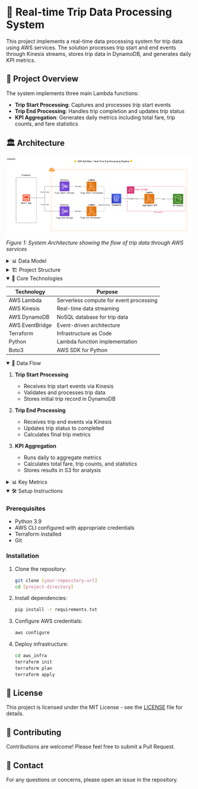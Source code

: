 # 🚕 Real-time Trip Data Processing System

This project implements a real-time data processing system for trip data using AWS services. The solution processes trip start and end events through Kinesis streams, stores trip data in DynamoDB, and generates daily KPI metrics.

## 📌 Project Overview

The system implements three main Lambda functions:

- **Trip Start Processing**: Captures and processes trip start events
- **Trip End Processing**: Handles trip completion and updates trip status
- **KPI Aggregation**: Generates daily metrics including total fare, trip counts, and fare statistics

## 🏛️ Architecture

![Architecture Diagram](assets/images/Architecture.png)
_Figure 1: System Architecture showing the flow of trip data through AWS services_

<details>
<summary>📊 Data Model</summary>

![Entity Relationship Diagram](assets/images/ERD.png)
_Figure 2: Entity Relationship Diagram showing the data model_

</details>

<details>
<summary>🏗️ Project Structure</summary>

```
├── assets/                # Static assets and resources
│   └── images/           # Architecture and workflow diagrams
├── aws infra/            # AWS infrastructure configuration
│   ├── main.tf          # Main Terraform configuration
│   ├── lambda.tf        # Lambda function definitions
│   ├── kinesis.tf       # Kinesis stream configuration
│   ├── dynamodb.tf      # DynamoDB table setup
│   ├── event-bridge.tf  # EventBridge rules
│   ├── s3.tf           # S3 bucket configuration
│   ├── iam.tf          # IAM roles and policies
│   └── output.tf       # Terraform outputs
├── data/                 # Sample data files
│   ├── trip_start.csv  # Sample trip start events
│   └── trip_end.csv    # Sample trip end events
├── scripts/             # Lambda function implementations
│   └── lambda/
│       ├── trip_start.py      # Process trip start events
│       ├── trip_end.py        # Process trip end events
│       └── aggregate_kpi.py   # Aggregate trip KPIs
└── .gitignore          # Git ignore configuration
```

</details>

<details open>
<summary>🧰 Core Technologies</summary>

| Technology      | Purpose                                 |
| --------------- | --------------------------------------- |
| AWS Lambda      | Serverless compute for event processing |
| AWS Kinesis     | Real-time data streaming                |
| AWS DynamoDB    | NoSQL database for trip data            |
| AWS EventBridge | Event-driven architecture               |
| Terraform       | Infrastructure as Code                  |
| Python          | Lambda function implementation          |
| Boto3           | AWS SDK for Python                      |

</details>

<details open>
<summary>🔄 Data Flow</summary>

1. **Trip Start Processing**

   - Receives trip start events via Kinesis
   - Validates and processes trip data
   - Stores initial trip record in DynamoDB

2. **Trip End Processing**

   - Receives trip end events via Kinesis
   - Updates trip status to completed
   - Calculates final trip metrics

3. **KPI Aggregation**
   - Runs daily to aggregate metrics
   - Calculates total fare, trip counts, and statistics
   - Stores results in S3 for analysis

</details>

<details>
<summary open>📊 Key Metrics</summary>

The system calculates the following daily metrics:

- Total fare amount
- Number of completed trips
- Average fare per trip
- Maximum fare amount
- Minimum fare amount

</details>

<details open>
<summary>🛠️ Setup Instructions</summary>

### Prerequisites

- Python 3.9
- AWS CLI configured with appropriate credentials
- Terraform installed
- Git

### Installation

1. Clone the repository:

   ```bash
   git clone [your-repository-url]
   cd [project-directory]
   ```

2. Install dependencies:

   ```bash
   pip install -r requirements.txt
   ```

3. Configure AWS credentials:

   ```bash
   aws configure
   ```

4. Deploy infrastructure:
   ```bash
   cd aws_infra
   terraform init
   terraform plan
   terraform apply
   ```

</details>

## 📝 License

This project is licensed under the MIT License - see the [LICENSE](LICENSE) file for details.

## 👥 Contributing

Contributions are welcome! Please feel free to submit a Pull Request.

## 📧 Contact

For any questions or concerns, please open an issue in the repository.
